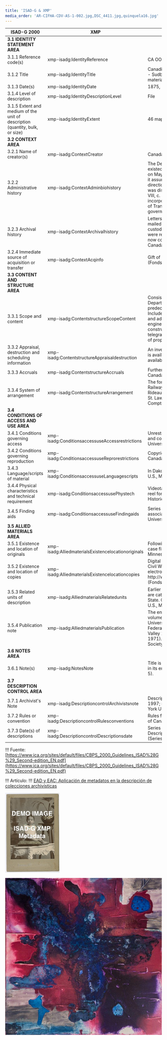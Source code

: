 ```yaml
---
title: 'ISAD-G & XMP'
media_order: 'AR-CIFHA-CDV-AS-1-002.jpg,DSC_4411.jpg,quinquela16.jpg'
---
```


<table class="table table-bordered table-hover table-condensed">
<thead><tr><th title="Field #1">ISAD-G 2000</th>
<th title="Field #2">XMP</th>
<th title="Field #3">Example (file level)</th>
</tr></thead>
<tbody><tr>
<td><strong>3.1 IDENTITY STATEMENT AREA</strong></td>
<td> </td>
<td> </td>
</tr>
<tr>
<td>3.1.1 Reference code(s)</td>
<td>xmp-isadg:IdentityReference</td>
<td>CA OONAD R610-0-3-E</td>
</tr>
<tr>
<td>3.1.2 Title</td>
<td>xmp-isadg:IdentityTitle</td>
<td>Canadian Northern Railway Co. - Route Map - Sudbury to Port Arthur [cartographic material]</td>
</tr>
<tr>
<td>3.1.3 Date(s)</td>
<td>xmp-isadg:IdentityDate</td>
<td>1875, 1906-1914</td>
</tr>
<tr>
<td>3.1.4 Level of description</td>
<td>xmp-isadg:IdentityDescriptionLevel</td>
<td>File</td>
</tr>
<tr>
<td>3.1.5 Extent and medium of the unit of description (quantity, bulk, or size)</td>
<td>xmp-isadg:IdentityExtent</td>
<td>46 maps</td>
</tr>
<tr>
<td><strong>3.2 CONTEXT AREA</strong></td>
<td> </td>
<td> </td>
</tr>
<tr>
<td>3.2.1 Name of creator(s)</td>
<td>xmp-isadg:ContextCreator</td>
<td>Canada. Dept. of Railways and Canals</td>
</tr>
<tr>
<td>3.2.2 Administrative history</td>
<td>xmp-isadg:ContextAdminbiohistory</td>
<td>The Department of Railways and Canals existed from 1879 to 1936. It was established on May 15, 1879 (42 Vict. c. 7, s. 4-5), when it assumed responsibilities formerly under the direction of the Department of Public Works. It was dissolved on November 2, 1936 (1 Edw. VIII, c. 34), when its functions were incorporated in the newly created Department of Transport to group together all the federal government’s transport related activities[...]</td>
</tr>
<tr>
<td>3.2.3 Archival history</td>
<td>xmp-isadg:ContextArchivalhistory</td>
<td>Letters written by Herbert Whittaker and mailed to Sydney Johnson remained in the custody of Johnson until his death when they were returned/bequeathed to Whittaker and now constitute part of his fonds. (Fonds) Canada, York University Archives</td>
</tr>
<tr>
<td>3.2.4 Immediate source of acquisition or transfer</td>
<td>xmp-isadg:ContextAcqinfo</td>
<td>Gift of Herbert Whittaker on 22 April 1994. (Fonds) Canada, York University Archives</td>
</tr>
<tr>
<td><strong>3.3 CONTENT AND STRUCTURE AREA</strong></td>
<td> </td>
<td> </td>
</tr>
<tr>
<td>3.3.1 Scope and content</td>
<td>xmp-isadg:ContentstructureScopeContent</td>
<td>Consists of records created by the Department and received from its predecessor, the Department of Public Works. Includes correspondence, contracts, financial and administrative, and other textual records; engineer’s drawings and specifications for construction of rail lines, stations, canals, telegraph lines; photographs, maps and plans of properties and construction sites.</td>
</tr>
<tr>
<td>3.3.2 Appraisal, destruction and scheduling information</td>
<td>xmp-isadg:ContentstructureAppraisaldestruction</td>
<td>An inventory to the former RG 43 (July 1998) is available. File lists to some sub-series are available</td>
</tr>
<tr>
<td>3.3.3 Accruals</td>
<td>xmp-isadg:ContentstructureAccruals</td>
<td>Further accruals are expected (Fonds) Canada, York University Archives</td>
</tr>
<tr>
<td>3.3.4 System of arrangement</td>
<td>xmp-isadg:ContentstructureArrangement</td>
<td>The fonds is arranged into nine series: Railway Branch, Canal Branch, Legal records, Rideau Canal, Trent Canal, St. Peter&#39;s Canal, St. Lawrence Canals, Welland Canal, and Comptroller&#39;s Branch</td>
</tr>
<tr>
<td><strong>3.4 CONDITIONS OF ACCESS AND USE AREA</strong></td>
<td> </td>
<td> </td>
</tr>
<tr>
<td>3.4.1 Conditions governing access</td>
<td>xmp-isadg:ConditionsaccessuseAccessrestrictions</td>
<td>Unrestricted access, including display rights and consultation rights (Fonds) Canada, York University Archives</td>
</tr>
<tr>
<td>3.4.2 Conditions governing reproduction</td>
<td>xmp-isadg:ConditionsaccessuseReprorestrictions</td>
<td>Copyright is retained by the artist (Fonds) Canada, York University Archives</td>
</tr>
<tr>
<td>3.4.3 Language/scripts of material</td>
<td>xmp-isadg:ConditionsaccessuseLanguagescripts</td>
<td>In Dakota, with partial English translation (File) U.S., Minnesota Historical Society</td>
</tr>
<tr>
<td>3.4.4 Physical characteristics and technical requirement</td>
<td>xmp-isadg:ConditionsaccessusePhystech</td>
<td>Videotapes are in ½ inch helical open reel-to-reel format. (Sub-series) U.S., Minnesota Historical Society</td>
</tr>
<tr>
<td>3.4.5 Finding aids</td>
<td>xmp-isadg:ConditionsaccessuseFindingaids</td>
<td>Series level descriptions available with associated box lists (Fonds) Canada, York University Archives</td>
</tr>
<tr>
<td><strong>3.5 ALLIED MATERIALS AREA</strong></td>
<td> </td>
<td> </td>
</tr>
<tr>
<td>3.5.1 Existence and location of originals</td>
<td>xmp-isadg:AlliedmaterialsExistencelocationoriginals</td>
<td>Following sampling in 1985, the remaining case files were destroyed. (Series) U.S., Minnesota Historical Society</td>
</tr>
<tr>
<td>3.5.2 Existence and location of copies</td>
<td>xmp-isadg:AlliedmaterialsExistencelocationcopies</td>
<td>Digital reproductions of the Christie family Civil War correspondence are available electronically at http://www.mnhs.org/collections/christie.html. (Fonds) U.S., Minnesota Historical Society</td>
</tr>
<tr>
<td>3.5.3 Related units of description</td>
<td>xmp-isadg:AlliedmaterialsRelatedunits</td>
<td>Earlier files of a similar nature (1959-1968) are catalogued as Minnesota. Secretary of State. Charitable corporations files. (Series) U.S., Minnesota Historical Society</td>
</tr>
<tr>
<td>3.5.4 Publication note</td>
<td>xmp-isadg:AlliedmaterialsPublication</td>
<td>The entire calendar has been published in 12 volumes from the set of cards held by the University of Illinois. The Mereness Calendar: Federal Documents of the Upper Mississippi Valley 1780-1890 (Boston: G. K. Hall and Co., 1971). (Fonds) U.S., Minnesota Historical Society</td>
</tr>
<tr>
<td><strong>3.6 NOTES AREA</strong></td>
<td> </td>
<td> </td>
</tr>
<tr>
<td>3.6.1 Note(s)</td>
<td>xmp-isadg:NotesNote</td>
<td>Title is based on the name of the department in its enabling legislation (42 Vict., c. 7, s. 4-5).</td>
</tr>
<tr>
<td><strong>3.7 DESCRIPTION CONTROL AREA</strong></td>
<td> </td>
<td> </td>
</tr>
<tr>
<td>3.7.1 Archivist&#39;s Note</td>
<td>xmp-isadg:DescriptioncontrolArchivistsnote</td>
<td>Description prepared by S. Dubeau in October 1997; revised in April1999 (Fonds) Canada, York University Archives</td>
</tr>
<tr>
<td>3.7.2 Rules or convention</td>
<td>xmp-isadg:DescriptioncontrolRulesconventions</td>
<td>Rules for Archival Description (RAD), Bureau of Canadian Archivists, 1990.</td>
</tr>
<tr>
<td>3.7.3 Date(s) of descriptions</td>
<td>xmp-isadg:DescriptioncontrolDescriptionsdate</td>
<td>Series registered, 24 September 1987. Description updated, 10 November 1999. (Series) National Archives of Australia</td>
</tr>
</tbody></table>


!!! Fuente: [https://www.ica.org/sites/default/files/CBPS_2000_Guidelines_ISAD%28G%29_Second-edition_EN.pdf](https://www.ica.org/sites/default/files/CBPS_2000_Guidelines_ISAD%28G%29_Second-edition_EN.pdf)


!!! Artículo: 
!!! [EAD y EAC: Aplicación de metadatos en la descripción de colecciones archivísticas](https://www.researchgate.net/publication/322869915_EAD_y_EAC_Aplicacion_de_metadatos_en_la_descripcion_de_colecciones_archivisticas)


![](AR-CIFHA-CDV-AS-1-002.jpg)

![](DSC_4411.jpg)
